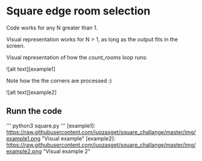 # Square edge room selection

Code works for any N greater than 1.

Visual representation works for N > 1, as long as the output fits in the screen.

Visual representation of how the *count_rooms* loop runs:

![alt text][example1]

Note how the the corners are processed :)

![alt text][example2]

## Runn the code

'''
python3 square.py
'''
[example1]: https://raw.githubusercontent.com/juozasget/square_challange/master/img/example1.png "Visual example"
[example2]: https://raw.githubusercontent.com/juozasget/square_challange/master/img/example2.png "Visual example 2"
